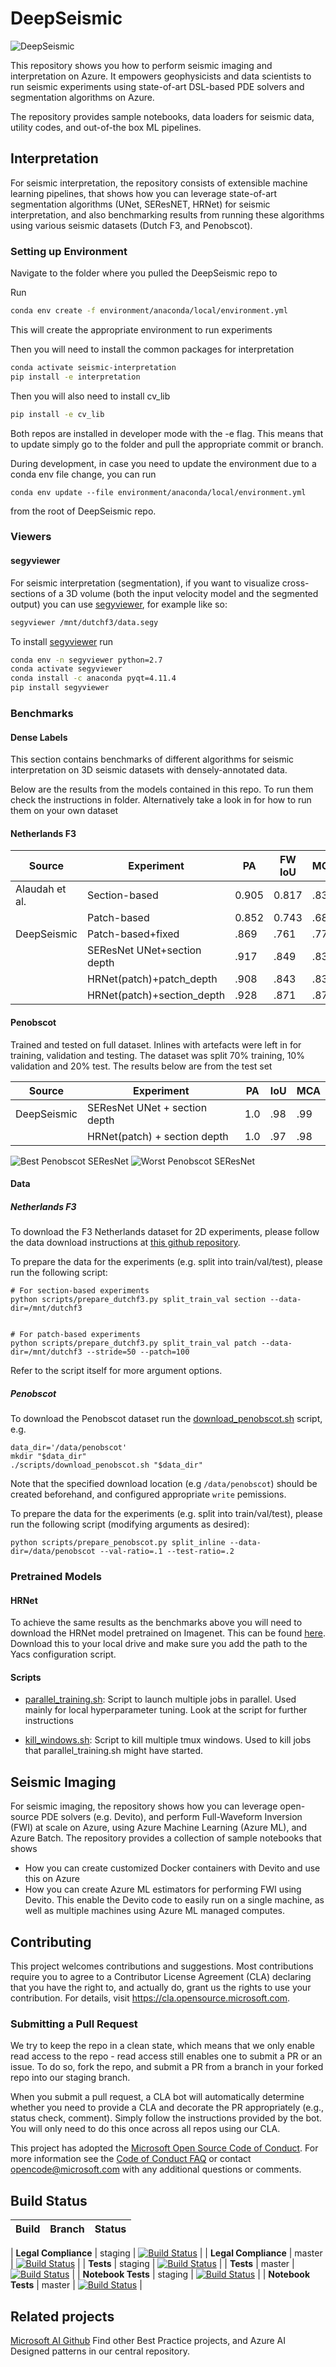 # DeepSeismic
![DeepSeismic](./assets/DeepSeismicLogo.jpg )

This repository shows you how to perform seismic imaging and interpretation on Azure. It empowers geophysicists and data scientists to run seismic experiments using state-of-art DSL-based PDE solvers and segmentation algorithms on Azure.  

The repository provides sample notebooks, data loaders for seismic data, utility codes, and out-of-the box ML pipelines.


## Interpretation
For seismic interpretation, the repository consists of extensible machine learning pipelines, that shows how you can leverage state-of-art segmentation algorithms (UNet, SEResNET, HRNet) for seismic interpretation, and also benchmarking results from running these algorithms using various seismic datasets (Dutch F3, and Penobscot).

### Setting up Environment
Navigate to the folder where you pulled the DeepSeismic repo to

Run
```bash
conda env create -f environment/anaconda/local/environment.yml
```
This will create the appropriate environment to run experiments

Then you will need to install the common packages for interpretation
```bash
conda activate seismic-interpretation
pip install -e interpretation
```

Then you will also need to install cv_lib
```bash
pip install -e cv_lib
```

Both repos are installed in developer mode with the -e flag. This means that to update simply go to the folder and pull the appropriate commit or branch. 

During development, in case you need to update the environment due to a conda env file change, you can run
```
conda env update --file environment/anaconda/local/environment.yml
```
from the root of DeepSeismic repo.

### Viewers

#### segyviewer

For seismic interpretation (segmentation), if you want to visualize cross-sections of a 3D volume (both the input velocity model and the segmented output) you can use
[segyviewer](https://github.com/equinor/segyviewer), for example like so:
```bash
segyviewer /mnt/dutchf3/data.segy
```

To install [segyviewer](https://github.com/equinor/segyviewer) run
```bash
conda env -n segyviewer python=2.7
conda activate segyviewer
conda install -c anaconda pyqt=4.11.4
pip install segyviewer
```

### Benchmarks

#### Dense Labels

This section contains benchmarks of different algorithms for seismic interpretation on 3D seismic datasets with densely-annotated data.

Below are the results from the models contained in this repo. To run them check the instructions in <benchmarks> folder. Alternatively take a look in <examples> for how to run them on your own dataset

#### Netherlands F3

|    Source        |    Experiment                     |    PA       |    FW IoU    |    MCA     |
|------------------|-----------------------------------|-------------|--------------|------------|
|    Alaudah et al.|    Section-based                  |    0.905    |    0.817     |    .832    |
|                  |    Patch-based                    |    0.852    |    0.743     |    .689    |
|    DeepSeismic   |    Patch-based+fixed              |    .869     |    .761      |    .775    |
|                  |    SEResNet UNet+section depth    |    .917     |    .849      |    .834    |
|                  |    HRNet(patch)+patch_depth       |    .908     |    .843      |    .837    |
|                  |    HRNet(patch)+section_depth     |    .928     |    .871      |    .871    |

#### Penobscot

Trained and tested on full dataset. Inlines with artefacts were left in for training, validation and testing.
The dataset was split 70% training, 10% validation and 20% test. The results below are from the test set

|    Source        |    Experiment                       |    PA       |    IoU       |    MCA     |
|------------------|-------------------------------------|-------------|--------------|------------|
|    DeepSeismic   |    SEResNet UNet + section depth    |    1.0      |    .98        |    .99    |
|                  |    HRNet(patch) + section depth     |    1.0      |    .97        |    .98    |

![Best Penobscot SEResNet](assets/penobscot_seresnet_best.png "Best performing inlines, Mask and Predictions from SEResNet")
![Worst Penobscot SEResNet](assets/penobscot_seresnet_worst.png "Worst performing inlines  Mask and Predictions from SEResNet")



#### Data
##### Netherlands F3
To download the F3 Netherlands dataset for 2D experiments, please follow the data download instructions at
[this github repository](https://github.com/olivesgatech/facies_classification_benchmark).

To prepare the data for the experiments (e.g. split into train/val/test), please run the following script:

```
# For section-based experiments
python scripts/prepare_dutchf3.py split_train_val section --data-dir=/mnt/dutchf3


# For patch-based experiments
python scripts/prepare_dutchf3.py split_train_val patch --data-dir=/mnt/dutchf3 --stride=50 --patch=100

```

Refer to the script itself for more argument options.

##### Penobscot
To download the Penobscot dataset run the [download_penobscot.sh](scripts/download_penobscot.sh) script, e.g.

```
data_dir='/data/penobscot'
mkdir "$data_dir"
./scripts/download_penobscot.sh "$data_dir"
```

Note that the specified download location (e.g `/data/penobscot`) should be created beforehand, and configured appropriate `write` pemissions.

To prepare the data for the experiments (e.g. split into train/val/test), please run the following script (modifying arguments as desired):

```
python scripts/prepare_penobscot.py split_inline --data-dir=/data/penobscot --val-ratio=.1 --test-ratio=.2
```

### Pretrained Models
#### HRNet
To achieve the same results as the benchmarks above you will need to download the HRNet model pretrained on Imagenet. This can be found [here](https://1drv.ms/u/s!Aus8VCZ_C_33dKvqI6pBZlifgJk). Download this to your local drive and make sure you add the path to the Yacs configuration script.

#### Scripts
- [parallel_training.sh](scripts/parallel_training.sh): Script to launch multiple jobs in parallel. Used mainly for local hyperparameter tuning. Look at the script for further instructions

- [kill_windows.sh](scripts/kill_windows.sh): Script to kill multiple tmux windows. Used to kill jobs that parallel_training.sh might have started.


## Seismic Imaging
For seismic imaging, the repository shows how you can leverage open-source PDE solvers (e.g. Devito), and perform Full-Waveform Inversion (FWI) at scale on Azure, using Azure Machine Learning (Azure ML), and Azure Batch. The repository provides a collection of sample notebooks that shows 

* How you can create customized Docker containers with Devito and use this on Azure
* How you can create Azure ML estimators for performing FWI using Devito. 
This enable the Devito code to easily run on a single machine, as well as multiple machines using Azure ML managed computes.


## Contributing

This project welcomes contributions and suggestions. Most contributions require you to agree to a Contributor License Agreement (CLA) declaring that you have the right to, and actually do, grant us the rights to use your contribution. For details, visit https://cla.opensource.microsoft.com.

### Submitting a Pull Request

We try to keep the repo in a clean state, which means that we only enable read access to the repo - read access still enables one to submit a PR or an issue. To do so, fork the repo, and submit a PR from a branch in your forked repo into our staging branch.

When you submit a pull request, a CLA bot will automatically determine whether you need to provide a CLA and decorate the PR appropriately (e.g., status check, comment). Simply follow the instructions provided by the bot. You will only need to do this once across all repos using our CLA.

This project has adopted the [Microsoft Open Source Code of Conduct](https://opensource.microsoft.com/codeofconduct/). For more information see the [Code of Conduct FAQ](https://opensource.microsoft.com/codeofconduct/faq/) or contact [opencode@microsoft.com](mailto:opencode@microsoft.com) with any additional questions or comments.

## Build Status
| Build | Branch | Status |
| --- | --- | --- |

| **Legal Compliance** | staging | [![Build Status](https://dev.azure.com/best-practices/deepseismic/_apis/build/status/microsoft.ComponentGovernance?branchName=staging)](https://dev.azure.com/best-practices/deepseismic/_build/latest?definitionId=110&branchName=staging) |
| **Legal Compliance** | master | [![Build Status](https://dev.azure.com/best-practices/deepseismic/_apis/build/status/microsoft.ComponentGovernance?branchName=master)](https://dev.azure.com/best-practices/deepseismic/_build/latest?definitionId=110&branchName=master) |
| **Tests** | staging | [![Build Status](https://dev.azure.com/best-practices/deepseismic/_apis/build/status/microsoft.Tests?branchName=staging)](https://dev.azure.com/best-practices/deepseismic/_build/latest?definitionId=111&branchName=staging) |
| **Tests** | master | [![Build Status](https://dev.azure.com/best-practices/deepseismic/_apis/build/status/microsoft.Tests?branchName=master)](https://dev.azure.com/best-practices/deepseismic/_build/latest?definitionId=111&branchName=master) |
| **Notebook Tests** | staging | [![Build Status](https://dev.azure.com/best-practices/deepseismic/_apis/build/status/microsoft.Notebooks?branchName=staging)](https://dev.azure.com/best-practices/deepseismic/_build/latest?definitionId=120&branchName=staging) |
| **Notebook Tests** | master | [![Build Status](https://dev.azure.com/best-practices/deepseismic/_apis/build/status/microsoft.Notebooks?branchName=master)](https://dev.azure.com/best-practices/deepseismic/_build/latest?definitionId=120&branchName=master) |

## Related projects

[Microsoft AI Github](https://github.com/microsoft/ai) Find other Best Practice projects, and Azure AI Designed patterns in our central repository. 

